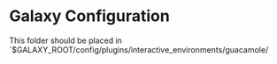 # Galaxy Configuration

This folder should be placed in `$GALAXY_ROOT/config/plugins/interactive_environments/guacamole/
